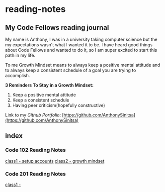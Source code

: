 # reading-notes

## My Code Fellows reading journal

My name is Anthony, I was in a university taking computer science but the my expectations wasn't what I wanted it to be. I have heard good things about Code Fellows and wanted to do it, so I am super excited to start this path in my life.

To me Growth Mindset means to always keep a positive mental attitude and to always keep a consistent schedule of a goal you are trying to accomplish. 

**3 Reminders To Stay in a Growth Mindset:**

1. Keep a positive mental attitude
2. Keep a consistent schedule
3. Having peer criticism(hopefully constructive)

Link to my *Github Portfolio*: [https://github.com/AnthonySinitsa](https://github.com/AnthonySinitsa)

## index

### Code 102 Reading Notes

[class1 - setup accounts](102/102-1.md)
[class2 - growth mindset](102/102-2.md)

### Code 201 Reading Notes

[class1 - ](201/201-1.md)
